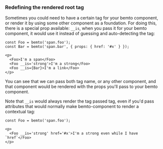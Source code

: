 ### Redefining the rendered root tag

Sometimes you could need to have a certain tag for your bemto component, or render it by using some other component as a foundation. For doing this, there is a special prop available: `__is`, when you pass it for your bemto component, it would use it instead of guessing and auto-detecting the tag:

    const Foo = bemto('span.foo');
    const Bar = bemto('span.bar', { props: { href: '#x' } });

    <p>
      <Foo>I'm a span</Foo>
      <Foo __is='strong'>I'm a strong</Foo>
      <Foo __is={Bar}>I'm a link</Foo>
    </p>

You can see that we can pass both tag name, or any other component, and that component would be rendered with the props you'll pass to your bemto component.

Note that `__is` would always render the tag passed tag, even if you'd pass attributes that would normally make bemto-component to render a contextual tag:

    const Foo = bemto('span.foo');

    <p>
      <Foo __is='strong' href='#x'>I'm a strong even while I have `href`</Foo>
    </p>
